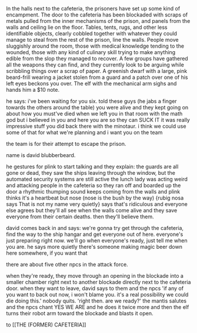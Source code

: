 In the halls next to the cafeteria, the prisoners have set up some kind of encampment. The door to the cafeteria has been blockaded with scraps of metals pulled from the inner mechanisms of the prison, and panels from the walls and ceiling lie on the floor. Tables, tents, rugs, and other less identifiable objects, clearly cobbled together with whatever they could manage to steal from the rest of the prison, line the walls. People move sluggishly around the room, those with medical knowledge tending to the wounded, those with any kind of culinary skill trying to make anything edible from the slop they managed to recover. A few groups have gathered all the weapons they can find, and they currently look to be arguing while scribbling things over a scrap of paper.
A greenish dwarf with a large, pink beard-frill wearing a jacket stolen from a guard and a patch over one of his left eyes beckons you over. 
The elf with the mechanical arm sighs and hands him a $10 note. 

he says:
i've been waiting for you six. told these guys (he jabs a finger towards the others around the table) you were alive and they kept going on about how you must've died when we left you in that room with the math god but i believed in you and here you are so they can SUCK IT
it was really impressive stuff you did back there with the minotaur. i think we could use some of that for what we're planning and i want you on the team 

the team is for their attempt to escape the prison.

name is david blubberbeard. 

he gestures for plink to start talking and they explain:
the guards are all gone or dead, they saw the ships leaving through the window, but the automated security systems are still active
the lunch lady was acting weird and attacking people in the cafeteria so they ran off and boarded up the door
a rhythmic thumping sound keeps coming from the walls and plink thinks it's a heartbeat but nose (nose is the bush by the way) {rubig nosa says That is not my name very quietly} says that's ridiculous and everyone else agrees but they'll all see when the walls come alive and they save everyone from their certain deaths. then they'll believe them. 

david comes back in and says:
we're gonna try get through the cafeteria, find the way to the ship hangar and get everyone out of here. everyone's just preparing right now. we'll go when everyone's ready, just tell me when you are. he says more quietly there's someone making magic beer down here somewhere, if you want that

there are about five other npcs in the attack force. 

when they're ready, they move through an opening in the blockade into a smaller chamber right next to another blockade directly next to the cafeteria door. 
when they want to leave, david says to them and the npcs 'if any of you want to back out now, i won't blame you. it's a real possibility we could die doing this.' nobody quits. 'right then. are we ready?' the mantis salutes and the npcs chant YES WE ARE and he does it twice more and then the elf turns their robot arm toward the blockade and blasts it open. 

to [[THE (FORMER) CAFETERIA]] 